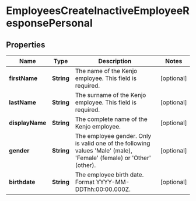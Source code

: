 

# EmployeesCreateInactiveEmployeeResponsePersonal


## Properties

| Name | Type | Description | Notes |
|------------ | ------------- | ------------- | -------------|
|**firstName** | **String** | The name of the Kenjo employee. This field is required. |  [optional] |
|**lastName** | **String** | The surname of the Kenjo employee. This field is required. |  [optional] |
|**displayName** | **String** | The complete name of the Kenjo employee. |  [optional] |
|**gender** | **String** | The employee gender. Only is valid one of the following values &#39;Male&#39; (male), &#39;Female&#39; (female) or &#39;Other&#39; (other). |  [optional] |
|**birthdate** | **String** | The employee birth date. Format YYYY-MM-DDThh:00:00.000Z. |  [optional] |



